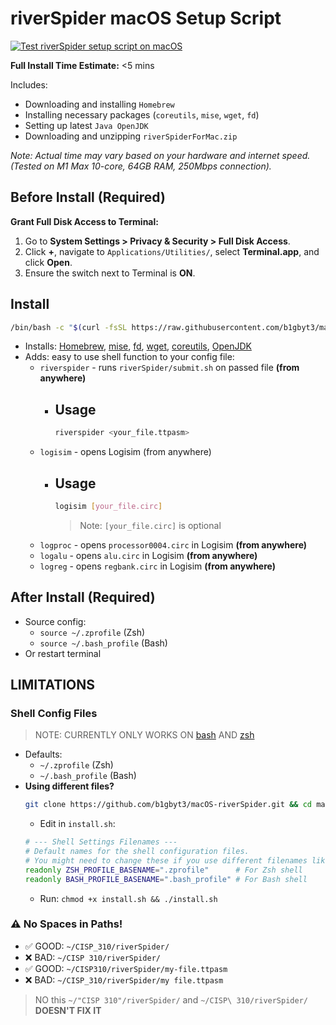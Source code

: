 # riverSpider macOS Setup Script


[![Test riverSpider setup script on macOS](https://github.com/b1gbyt3/macOS-riverSpider/actions/workflows/test-macos-install.yml/badge.svg)](https://github.com/b1gbyt3/macOS-riverSpider/actions/workflows/test-macos-install.yml)


**Full Install Time Estimate:** <5 mins

Includes:
* Downloading and installing `Homebrew`
* Installing necessary packages (`coreutils`, `mise`, `wget`, `fd`)
* Setting up latest `Java OpenJDK`
* Downloading and unzipping `riverSpiderForMac.zip`

*Note: Actual time may vary based on your hardware and internet speed. (Tested on M1 Max 10-core, 64GB RAM, 250Mbps connection).*


## Before Install (Required)

**Grant Full Disk Access to Terminal:**

1.  Go to **System Settings > Privacy & Security > Full Disk Access**.
2.  Click **+**, navigate to `Applications/Utilities/`, select **Terminal.app**, and click **Open**.
3.  Ensure the switch next to Terminal is **ON**.
## Install

```bash
/bin/bash -c "$(curl -fsSL https://raw.githubusercontent.com/b1gbyt3/macOS-riverSpider/HEAD/install.sh)"
```

* Installs: [Homebrew](https://brew.sh), [mise](https://github.com/jdx/mise?tab=readme-ov-file#what-is-it), [fd](https://github.com/sharkdp/fd?tab=readme-ov-file#fd), [wget](https://www.gnu.org/software/wget/), [coreutils](https://www.gnu.org/software/coreutils/), [OpenJDK](https://openjdk.org)
* Adds: easy to use shell function to your config file:
  * `riverspider` - runs `riverSpider/submit.sh` on passed file **(from anywhere)**
    * ## Usage
      ```bash
      riverspider <your_file.ttpasm>
      ```
  * `logisim` - opens Logisim (from anywhere)
    * ## Usage
      ```bash
      logisim [your_file.circ]
      ```
      > Note: `[your_file.circ]` is optional
  * `logproc` - opens `processor0004.circ` in Logisim **(from anywhere)**
  * `logalu` - opens `alu.circ` in Logisim **(from anywhere)**
  * `logreg` - opens `regbank.circ` in Logisim **(from anywhere)**

## After Install (Required)
* Source config:
  * `source ~/.zprofile` (Zsh)
  * `source ~/.bash_profile` (Bash)
* Or restart terminal




## LIMITATIONS
### Shell Config Files
> NOTE: CURRENTLY ONLY WORKS ON [bash](https://en.wikipedia.org/wiki/Bash_(Unix_shell)) AND [zsh](https://en.wikipedia.org/wiki/Z_shell)
* Defaults:
  *  `~/.zprofile` (Zsh)
  *  `~/.bash_profile` (Bash)
* **Using different files?**
  ```bash
  git clone https://github.com/b1gbyt3/macOS-riverSpider.git && cd macOS-riverSpider
  ```
  * Edit in `install.sh`:
  ```bash
  # --- Shell Settings Filenames ---
  # Default names for the shell configuration files.
  # You might need to change these if you use different filenames like '.zshrc' or '.bashrc'.
  readonly ZSH_PROFILE_BASENAME=".zprofile"      # For Zsh shell
  readonly BASH_PROFILE_BASENAME=".bash_profile" # For Bash shell
  ```
  * Run: `chmod +x install.sh && ./install.sh`

### ⚠️ No Spaces in Paths!
* ✅ GOOD: `~/CISP_310/riverSpider/`
* ❌ BAD: `~/CISP 310/riverSpider/`
* ✅ GOOD: `~/CISP310/riverSpider/my-file.ttpasm`
* ❌ BAD: `~/CISP_310/riverSpider/my file.ttpasm`
> NO this `~/"CISP 310"/riverSpider/` and `~/CISP\ 310/riverSpider/` **DOESN'T FIX IT**

